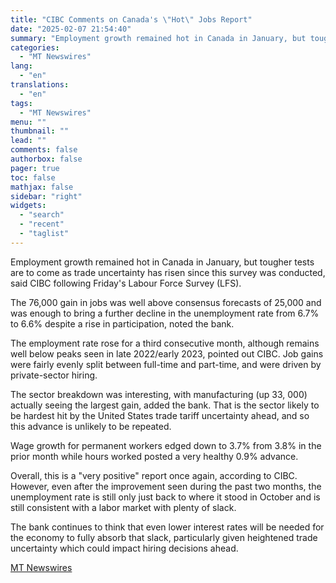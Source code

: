 ```yaml
---
title: "CIBC Comments on Canada's \"Hot\" Jobs Report"
date: "2025-02-07 21:54:40"
summary: "Employment growth remained hot in Canada in January, but tougher tests are to come as trade uncertainty has risen since this survey was conducted, said CIBC following Friday's Labour Force Survey (LFS). The 76,000 gain in jobs was well above consensus forecasts of 25,000 and was enough to bring a..."
categories:
  - "MT Newswires"
lang:
  - "en"
translations:
  - "en"
tags:
  - "MT Newswires"
menu: ""
thumbnail: ""
lead: ""
comments: false
authorbox: false
pager: true
toc: false
mathjax: false
sidebar: "right"
widgets:
  - "search"
  - "recent"
  - "taglist"
---
```


Employment growth remained hot in Canada in January, but tougher tests are to come as trade uncertainty has risen since this survey was conducted, said CIBC following Friday's Labour Force Survey (LFS).

The 76,000 gain in jobs was well above consensus forecasts of 25,000 and was enough to bring a further decline in the unemployment rate from 6.7% to 6.6% despite a rise in participation, noted the bank.

The employment rate rose for a third consecutive month, although remains well below peaks seen in late 2022/early 2023, pointed out CIBC. Job gains were fairly evenly split between full-time and part-time, and were driven by private-sector hiring.

The sector breakdown was interesting, with manufacturing (up 33, 000) actually seeing the largest gain, added the bank. That is the sector likely to be hardest hit by the United States trade tariff uncertainty ahead, and so this advance is unlikely to be repeated.

Wage growth for permanent workers edged down to 3.7% from 3.8% in the prior month while hours worked posted a very healthy 0.9% advance.

Overall, this is a "very positive" report once again, according to CIBC. However, even after the improvement seen during the past two months, the unemployment rate is still only just back to where it stood in October and is still consistent with a labor market with plenty of slack.

The bank continues to think that even lower interest rates will be needed for the economy to fully absorb that slack, particularly given heightened trade uncertainty which could impact hiring decisions ahead.

[MT Newswires](https://www.tradingview.com/news/mtnewswires.com:20250207:A3312536:0/)
